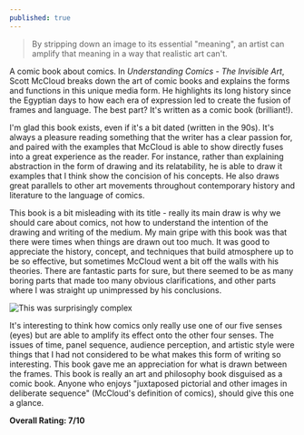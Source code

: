 ```yaml
---
published: true
---
```

> By stripping down an image to its essential "meaning", an artist can amplify that meaning in a way that realistic art can't.

A comic book about comics. In _Understanding Comics - The Invisible Art_, Scott McCloud breaks down the art of comic books and explains the forms and functions in this unique media form. He highlights its long history since the Egyptian days to how each era of expression led to create the fusion of frames and language. The best part? It's written as a comic book (brilliant!).

I'm glad this book exists, even if it's a bit dated (written in the 90s). It's always a pleasure reading something that the writer has a clear passion for, and paired with the examples that McCloud is able to show directly fuses into a great experience as the reader. For instance, rather than explaining abstraction in the form of drawing and its relatability, he is able to draw it examples that I think show the concision of his concepts. He also draws great parallels to other art movements throughout contemporary history and literature to the language of comics.

This book is a bit misleading with its title - really its main draw is why we should care about comics, not how to understand the intention of the drawing and writing of the medium. My main gripe with this book was that there were times when things are drawn out too much. It was good to appreciate the history, concept, and techniques that build atmosphere up to be so effective, but sometimes McCloud went a bit off the walls with his theories. There are fantastic parts for sure, but there seemed to be as many boring parts that made too many obvious clarifications, and other parts where I was straight up unimpressed by his conclusions.

![This was surprisingly complex](https://i.gr-assets.com/images/S/compressed.photo.goodreads.com/hostedimages/1414641113i/11673880._SX540_.jpg)

It's interesting to think how comics only really use one of our five senses (eyes) but are able to amplify its effect onto the other four senses. The issues of time, panel sequence, audience perception, and artistic style were things that I had not considered to be what makes this form of writing so interesting. This book gave me an appreciation for what is drawn between the frames. This book is really an art and philosophy book disguised as a comic book. Anyone who enjoys "juxtaposed pictorial and other images in deliberate sequence" (McCloud's definition of comics), should give this one a glance.

**Overall Rating: 7/10**
